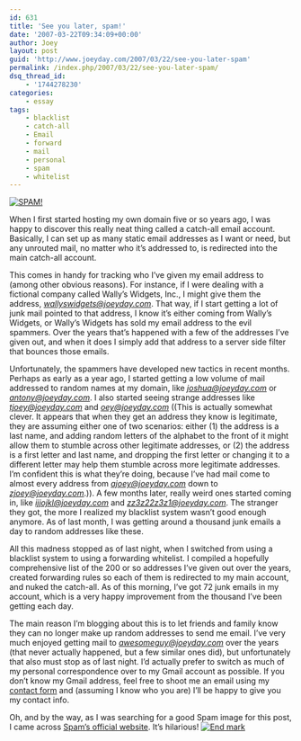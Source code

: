 ```yaml
---
id: 631
title: 'See you later, spam!'
date: '2007-03-22T09:34:09+00:00'
author: Joey
layout: post
guid: 'http://www.joeyday.com/2007/03/22/see-you-later-spam'
permalink: /index.php/2007/03/22/see-you-later-spam/
dsq_thread_id:
    - '1744278230'
categories:
    - essay
tags:
    - blacklist
    - catch-all
    - Email
    - forward
    - mail
    - personal
    - spam
    - whitelist
---
```


[![SPAM!](http://joeyday.com/wp-content/uploads/2007/03/spam.png)](http://www.spam.com)

When I first started hosting my own domain five or so years ago, I was happy to discover this really neat thing called a catch-all email account. Basically, I can set up as many static email addresses as I want or need, but any unrouted mail, no matter who it’s addressed to, is redirected into the main catch-all account.

This comes in handy for tracking who I’ve given my email address to (among other obvious reasons). For instance, if I were dealing with a fictional company called Wally’s Widgets, Inc., I might give them the address, *wallyswidgets@joeyday.com*. That way, if I start getting a lot of junk mail pointed to that address, I know it’s either coming from Wally’s Widgets, or Wally’s Widgets has sold my email address to the evil spammers. Over the years that’s happened with a few of the addresses I’ve given out, and when it does I simply add that address to a server side filter that bounces those emails.

Unfortunately, the spammers have developed new tactics in recent months. Perhaps as early as a year ago, I started getting a low volume of mail addressed to random names at my domain, like *joshua@joeyday.com* or *antony@joeyday.com*. I also started seeing strange addresses like *tjoey@joeyday.com* and *oey@joeyday.com* ((This is actually somewhat clever. It appears that when they get an address they know is legitimate, they are assuming either one of two scenarios: either (1) the address is a last name, and adding random letters of the alphabet to the front of it might allow them to stumble across other legitimate addresses, or (2) the address is a first letter and last name, and dropping the first letter or changing it to a different letter may help them stumble across more legitimate addresses. I’m confident this is what they’re doing, because I’ve had mail come to almost every address from *ajoey@joeyday.com* down to *zjoey@joeyday.com*.)). A few months later, really weird ones started coming in, like *ijjojkl@joeyday.com* and *zz3z22z3z1@joeyday.com*. The stranger they got, the more I realized my blacklist system wasn’t good enough anymore. As of last month, I was getting around a thousand junk emails a day to random addresses like these.

All this madness stopped as of last night, when I switched from using a blacklist system to using a forwarding whitelist. I compiled a hopefully comprehensive list of the 200 or so addresses I’ve given out over the years, created forwarding rules so each of them is redirected to my main account, and nuked the catch-all. As of this morning, I’ve got 72 junk emails in my account, which is a very happy improvement from the thousand I’ve been getting each day.

The main reason I’m blogging about this is to let friends and family know they can no longer make up random addresses to send me email. I’ve very much enjoyed getting mail to *awesomeguy@joeyday.com* over the years (that never actually happened, but a few similar ones did), but unfortunately that also must stop as of last night. I’d actually prefer to switch as much of my personal correspondence over to my Gmail account as possible. If you don’t know my Gmail address, feel free to shoot me an email using my [contact form](/contact) and (assuming I know who you are) I’ll be happy to give you my contact info.

Oh, and by the way, as I was searching for a good Spam image for this post, I came across [Spam’s official website](http://www.spam.com). It’s hilarious! [![](http://joeyday.com/wp-content/uploads/2009/08/endmark.png "End mark")](http://joeyday.com/wp-content/uploads/2009/08/endmark.png)